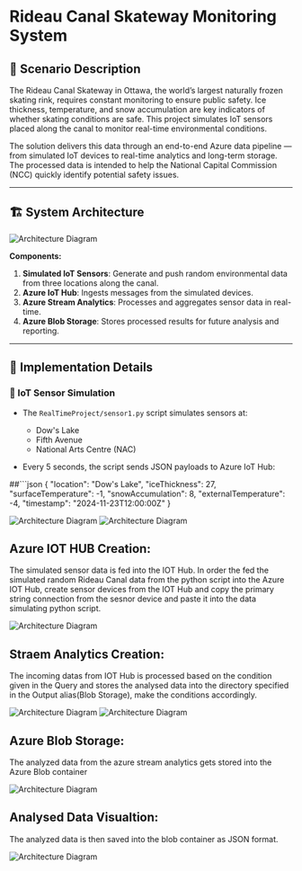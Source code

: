 # Rideau Canal Skateway Monitoring System

## 📘 Scenario Description

The Rideau Canal Skateway in Ottawa, the world’s largest naturally frozen skating rink, requires constant monitoring to ensure public safety. Ice thickness, temperature, and snow accumulation are key indicators of whether skating conditions are safe. This project simulates IoT sensors placed along the canal to monitor real-time environmental conditions.

The solution delivers this data through an end-to-end Azure data pipeline — from simulated IoT devices to real-time analytics and long-term storage. The processed data is intended to help the National Capital Commission (NCC) quickly identify potential safety issues.

---

## 🏗️ System Architecture

![Architecture Diagram](https://github.com/Saikarthick07/Rideau-Canal-Project---Real-time-Application/blob/main/Images/ArchitectureDiagram_RideauCanal.png)

**Components:**

1. **Simulated IoT Sensors**: Generate and push random environmental data from three locations along the canal.
2. **Azure IoT Hub**: Ingests messages from the simulated devices.
3. **Azure Stream Analytics**: Processes and aggregates sensor data in real-time.
4. **Azure Blob Storage**: Stores processed results for future analysis and reporting.

---

## 🔧 Implementation Details

### 📡 IoT Sensor Simulation

- The `RealTimeProject/sensor1.py` script simulates sensors at:
  - Dow's Lake
  - Fifth Avenue
  - National Arts Centre (NAC)

- Every 5 seconds, the script sends JSON payloads to Azure IoT Hub:

##```json
{
  "location": "Dow's Lake",
  "iceThickness": 27,
  "surfaceTemperature": -1,
  "snowAccumulation": 8,
  "externalTemperature": -4,
  "timestamp": "2024-11-23T12:00:00Z"
}

![Architecture Diagram](https://github.com/Saikarthick07/Rideau-Canal-Project---Real-time-Application/blob/main/Images/Sensor1%20gen.png)
![Architecture Diagram](https://github.com/Saikarthick07/Rideau-Canal-Project---Real-time-Application/blob/main/Images/sensor2%20gen.png)



## Azure IOT HUB Creation:

The simulated sensor data is fed into the IOT Hub. In order the fed the simulated random Rideau Canal data from the python script into the Azure IOT Hub, create  sensor devices from the IOT Hub and copy the primary string connection from the sesnor device and paste it into the data simulating python script.

![Architecture Diagram](https://github.com/Saikarthick07/Rideau-Canal-Project---Real-time-Application/blob/main/Images/Sensor12.png)

## Straem Analytics Creation:

The incoming datas from IOT Hub is processed based on the condition given in the Query and stores the analysed data into the directory specified in the Output alias(Blob Storage), make the conditions accordingly.

![Architecture Diagram](https://github.com/Saikarthick07/Rideau-Canal-Project---Real-time-Application/blob/main/Images/SAJ.png)
![Architecture Diagram](https://github.com/Saikarthick07/Rideau-Canal-Project---Real-time-Application/blob/main/Images/SAJ%20Query.png)


## Azure Blob Storage:

The analyzed data from the azure stream analytics gets stored into the Azure Blob container 

![Architecture Diagram](https://github.com/Saikarthick07/Rideau-Canal-Project---Real-time-Application/blob/main/Images/Analysed%20Data.png)

## Analysed Data Visualtion:

The analyzed data is then saved into the blob container as JSON format.

![Architecture Diagram](https://github.com/Saikarthick07/Rideau-Canal-Project---Real-time-Application/blob/main/Images/analysed%20data1.png)









